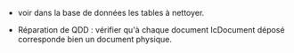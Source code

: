 * voir dans la base de données les tables à nettoyer.

*  Réparation de QDD : vérifier qu'à chaque document IcDocument déposé corresponde bien un document physique.
